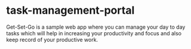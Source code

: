 # task-management-portal

Get-Set-Go is a sample web app where you can manage your day to day tasks which will help in increasing your productivity and focus and also keep record of your productive work.
